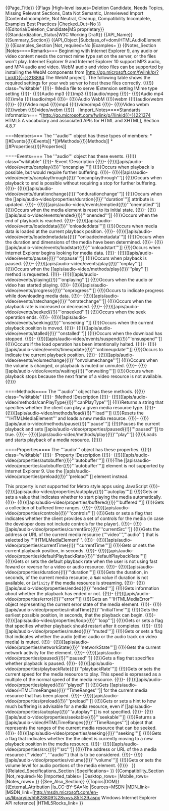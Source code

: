 {{Page_Title}}
{{Flags
|High-level issues=Deletion Candidate, Needs Topics, Missing Relevant Sections, Data Not Semantic, Unreviewed Import
|Content=Incomplete, Not Neutral, Cleanup, Compatibility Incomplete, Examples Best Practices
|Checked_Out=No
}}
{{Editorial/Deletion_Candidate|MS proprietary}}
{{Standardization_Status|W3C Working Draft}}
{{API_Name}}
{{Summary_Section}}
{{API_Object
|Subclass_of=dom/HTMLAudioElement
}}
{{Examples_Section
|Not_required=No
|Examples=
}}
{{Notes_Section
|Notes====Remarks===
Beginning with Internet Explorer 9, any audio or video content needs  the correct mime type set on the server, or the files won't play. Internet Explorer 9 and  Internet Explorer 10 support MP3 audio, and  MP4 audio and video. WebM audio and video files can be supported by installing the WebM components from [http://go.microsoft.com/fwlink/p/?LinkID{{=}}218894 The WebM project]. The following table shows the required settings for your web server to host these files correctly.
{{{!}} class="wikitable"
{{!}}-
!Media file to serve
!Extension setting
!Mime type setting
{{!}}-
{{!}}Audio mp3
{{!}}mp3
{{!}}audio/mpeg
{{!}}-
{{!}}Audio mp4
{{!}}m4a
{{!}}audio/mp4
{{!}}-
{{!}}Audio WebM
{{!}}webm
{{!}}audio/webm
{{!}}-
{{!}}Video mp4
{{!}}mp4
{{!}}video/mp4
{{!}}-
{{!}}Video webm
{{!}}webm
{{!}}video/webm
{{!}}}
 
|Import_Notes====Standards information===
*[http://go.microsoft.com/fwlink/p/?linkid{{=}}221374 HTML5 A vocabulary and associated APIs for HTML and XHTML], Section 4.8.7


===Members===
The '''audio''' object has these types of members:
*[[#Events{{!}}Events]]
*[[#Methods{{!}}Methods]]
*[[#Properties{{!}}Properties]]


====Events====
The '''audio''' object has these events.
{{{!}} class="wikitable"
{{!}}-
!Event
!Description
{{!}}-
{{!}}[[apis/audio-video/events/canplay{{!}}'''oncanplay''']]
{{!}}Occurs when playback is possible, but would require further buffering.
{{!}}-
{{!}}[[apis/audio-video/events/canplaythrough{{!}}'''oncanplaythrough''']]
{{!}}Occurs when playback to end is possible without requiring a stop for further buffering.
{{!}}-
{{!}}[[apis/audio-video/events/durationchange{{!}}'''ondurationchange''']]
{{!}}Occurs when the [[apis/audio-video/properties/duration{{!}}'''duration''']] attribute is updated.
{{!}}-
{{!}}[[apis/audio-video/events/emptied{{!}}'''onemptied''']]
{{!}}Occurs when the media element is reset to its initial state.
{{!}}-
{{!}}[[apis/audio-video/events/ended{{!}}'''onended''']]
{{!}}Occurs when the end of playback is reached.
{{!}}-
{{!}}[[apis/audio-video/events/loadeddata{{!}}'''onloadeddata''']]
{{!}}Occurs when media data is loaded at the current playback position.
{{!}}-
{{!}}[[apis/audio-video/events/loadedmetadata{{!}}'''onloadedmetadata''']]
{{!}}Occurs when the duration and dimensions of the media have been determined.
{{!}}-
{{!}}[[apis/audio-video/events/loadstart{{!}}'''onloadstart''']]
{{!}}Occurs when Internet Explorer begins looking for media data.
{{!}}-
{{!}}[[apis/audio-video/events/pause{{!}}'''onpause''']]
{{!}}Occurs when playback is paused.
{{!}}-
{{!}}[[apis/audio-video/events/play{{!}}'''onplay''']]
{{!}}Occurs when the [[apis/audio-video/methods/play{{!}}'''play''']] method is requested.
{{!}}-
{{!}}[[apis/audio-video/events/playing{{!}}'''onplaying''']]
{{!}}Occurs when the audio or video has started playing.
{{!}}-
{{!}}[[apis/audio-video/events/progress{{!}}'''onprogress''']]
{{!}}Occurs to indicate progress while downloading media data.
{{!}}-
{{!}}[[apis/audio-video/events/ratechange{{!}}'''onratechange''']]
{{!}}Occurs when the playback rate is increased or decreased.
{{!}}-
{{!}}[[apis/audio-video/events/seeked{{!}}'''onseeked''']]
{{!}}Occurs when the seek operation ends.
{{!}}-
{{!}}[[apis/audio-video/events/seeking{{!}}'''onseeking''']]
{{!}}Occurs when the current playback position is moved.
{{!}}-
{{!}}[[apis/audio-video/events/stalled{{!}}'''onstalled''']]
{{!}}Occurs when the download has stopped.
{{!}}-
{{!}}[[apis/audio-video/events/suspend{{!}}'''onsuspend''']]
{{!}}Occurs if the load operation has been intentionally halted.
{{!}}-
{{!}}[[apis/audio-video/events/timeupdate{{!}}'''ontimeupdate''']]
{{!}}Occurs to indicate the current playback position.
{{!}}-
{{!}}[[apis/audio-video/events/volumechange{{!}}'''onvolumechange''']]
{{!}}Occurs when the volume is changed, or playback is muted or unmuted.
{{!}}-
{{!}}[[apis/audio-video/events/waiting{{!}}'''onwaiting''']]
{{!}}Occurs when playback stops because the next frame of a video resource is not available.
{{!}}}
 

====Methods====
The '''audio''' object has these methods.
{{{!}} class="wikitable"
{{!}}-
!Method
!Description
{{!}}-
{{!}}[[apis/audio-video/methods/canPlayType{{!}}'''canPlayType''']]
{{!}}Returns a string that specifies whether the client can play a given media resource type.
{{!}}-
{{!}}[[apis/audio-video/methods/load{{!}}'''load''']]
{{!}}Resets the '''IHTMLMediaElement''' and loads a new media resource.
{{!}}-
{{!}}[[apis/audio-video/methods/pause{{!}}'''pause''']]
{{!}}Pauses the current playback and sets [[apis/audio-video/properties/paused{{!}}'''paused''']] to true.
{{!}}-
{{!}}[[apis/audio-video/methods/play{{!}}'''play''']]
{{!}}Loads and starts playback of a media resource.
{{!}}}
 

====Properties====
The '''audio''' object has these properties.
{{{!}} class="wikitable"
{{!}}-
!Property
!Description
{{!}}-
{{!}}[[apis/audio-video/properties/autobuffer{{!}}'''autobuffer''']]
{{!}}The [[apis/audio-video/properties/autobuffer{{!}}'''autobuffer''']] element is not supported by Internet Explorer 9. Use the [[apis/audio-video/properties/preload{{!}}'''preload''']] element instead.

This property is not supported for Metro style apps using JavaScript
{{!}}-
{{!}}[[apis/audio-video/properties/autoplay{{!}}'''autoplay''']]
{{!}}Gets or sets a value that indicates whether to start playing the media automatically.
{{!}}-
{{!}}[[apis/audio-video/properties/buffered{{!}}'''buffered''']]
{{!}}Gets a collection of buffered time ranges.
{{!}}-
{{!}}[[apis/audio-video/properties/controls{{!}}'''controls''']]
{{!}}Gets or sets a flag that indicates whether the client provides a set of controls for the media (in case the developer does not include controls for the player).
{{!}}-
{{!}}[[apis/audio-video/properties/currentSrc{{!}}'''currentSrc''']]
{{!}}Gets the address or URL of the current media resource ('''video''','''audio''') that is selected by '''IHTMLMediaElement'''.
{{!}}-
{{!}}[[apis/audio-video/properties/currentTime{{!}}'''currentTime''']]
{{!}}Gets or sets the current playback position, in seconds.
{{!}}-
{{!}}[[apis/audio-video/properties/defaultPlaybackRate{{!}}'''defaultPlaybackRate''']]
{{!}}Gets or sets the default playback rate when the user is not using fast foward or reverse for a video or audio resource.
{{!}}-
{{!}}[[apis/audio-video/properties/duration{{!}}'''duration''']]
{{!}}Gets the duration, in seconds, of the current media resource, a <code>NaN</code> value if duration is not available, or <code>Infinity</code> if the media resource is streaming.
{{!}}-
{{!}}[[apis/audio-video/properties/ended{{!}}'''ended''']]
{{!}}Gets information about whether the playback has ended or not.
{{!}}-
{{!}}[[apis/audio-video/properties/error{{!}}'''error''']]
{{!}}Gets an '''IHTMLMediaError''' object representing the current error state of the media element.
{{!}}-
{{!}}[[apis/audio-video/properties/initialTime{{!}}'''initialTime''']]
{{!}}Gets the earliest possible position, in seconds, that the playback can begin.
{{!}}-
{{!}}[[apis/audio-video/properties/loop{{!}}'''loop''']]
{{!}}Gets or sets a flag that specifies whether playback should restart after it completes.
{{!}}-
{{!}}[[apis/audio-video/properties/muted{{!}}'''muted''']]
{{!}}Gets or sets a flag that indicates whether the audio (either audio or the audio track on video media) is muted.
{{!}}-
{{!}}[[apis/audio-video/properties/networkState{{!}}'''networkState''']]
{{!}}Gets the current network activity for the element.
{{!}}-
{{!}}[[apis/audio-video/properties/paused{{!}}'''paused''']]
{{!}}Gets a flag that specifies whether playback is paused.
{{!}}-
{{!}}[[apis/audio-video/properties/playbackRate{{!}}'''playbackRate''']]
{{!}}Gets or sets the current speed for the media resource to play. This speed is expressed as a multiple of the normal speed of the media resource.
{{!}}-
{{!}}[[apis/audio-video/properties/played{{!}}'''played''']]
{{!}}Gets [[apis/audio-video/HTMLTimeRanges{{!}}'''TimeRanges''']] for the current media resource that has been played.
{{!}}-
{{!}}[[apis/audio-video/properties/preload{{!}}'''preload''']]
{{!}}Gets or sets a hint to how much buffering is advisable for a media resource, even if [[apis/audio-video/properties/autoplay{{!}}'''autoplay''']] is not specified.
{{!}}-
{{!}}[[apis/audio-video/properties/seekable{{!}}'''seekable''']]
{{!}}Returns a [[apis/audio-video/HTMLTimeRanges{{!}}'''TimeRanges''']] object that represents the ranges of the current media resource that can be seeked.
{{!}}-
{{!}}[[apis/audio-video/properties/seeking{{!}}'''seeking''']]
{{!}}Gets a flag that indicates whether the the client is currently moving to a new playback position in the media resource.
{{!}}-
{{!}}[[apis/audio-video/properties/src{{!}}'''src''']]
{{!}}The address or URL of the a media resource ('''video''', '''audio''') that is to be considered.
{{!}}-
{{!}}[[apis/audio-video/properties/volume{{!}}'''volume''']]
{{!}}Gets or sets the volume level for audio portions of the media element.
{{!}}}
 
}}
{{Related_Specifications_Section
|Specifications=
}}
{{Compatibility_Section
|Not_required=No
|Imported_tables=
|Desktop_rows=
|Mobile_rows=
|Notes_rows=
}}
{{See_Also_Section}}
{{Topics|DOM}}
{{External_Attribution
|Is_CC-BY-SA=No
|Sources=MSDN
|MDN_link=
|MSDN_link=[http://msdn.microsoft.com/en-us/library/ie/hh828809%28v=vs.85%29.aspx Windows Internet Explorer API reference]
|HTML5Rocks_link=
}}